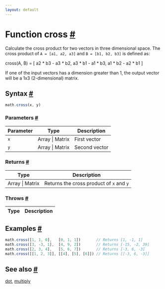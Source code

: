```yaml
---
layout: default
---
```


<!-- Note: This file is automatically generated from source code comments. Changes made in this file will be overridden. -->

<h1 id="function-cross">Function cross <a href="#function-cross" title="Permalink">#</a></h1>

Calculate the cross product for two vectors in three dimensional space.
The cross product of `A = [a1, a2, a3]` and `B = [b1, b2, b3]` is defined
as:

   cross(A, B) = [
     a2 * b3 - a3 * b2,
     a3 * b1 - a1 * b3,
     a1 * b2 - a2 * b1
   ]

If one of the input vectors has a dimension greater than 1, the output
vector will be a 1x3 (2-dimensional) matrix.


<h2 id="syntax">Syntax <a href="#syntax" title="Permalink">#</a></h2>

```js
math.cross(x, y)
```

<h3 id="parameters">Parameters <a href="#parameters" title="Permalink">#</a></h3>

Parameter | Type | Description
--------- | ---- | -----------
`x` | Array &#124; Matrix | First vector
`y` | Array &#124; Matrix | Second vector

<h3 id="returns">Returns <a href="#returns" title="Permalink">#</a></h3>

Type | Description
---- | -----------
Array &#124; Matrix | Returns the cross product of `x` and `y`


<h3 id="throws">Throws <a href="#throws" title="Permalink">#</a></h3>

Type | Description
---- | -----------


<h2 id="examples">Examples <a href="#examples" title="Permalink">#</a></h2>

```js
math.cross([1, 1, 0],   [0, 1, 1])       // Returns [1, -1, 1]
math.cross([3, -3, 1],  [4, 9, 2])       // Returns [-15, -2, 39]
math.cross([2, 3, 4],   [5, 6, 7])       // Returns [-3, 6, -3]
math.cross([[1, 2, 3]], [[4], [5], [6]]) // Returns [[-3, 6, -3]]
```


<h2 id="see-also">See also <a href="#see-also" title="Permalink">#</a></h2>

[dot](dot.html),
[multiply](multiply.html)
